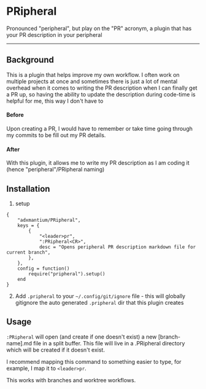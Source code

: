 # PRipheral

Pronounced "peripheral", but play on the "PR" acronym, a plugin that has your PR description in your peripheral

---

## Background

This is a plugin that helps improve my own workflow. I often work on multiple projects at once and sometimes there is just a lot of mental overhead when it comes to writing the PR description when I can finally get a PR up, so having the ability to update the description during code-time is helpful for me, this way I don't have to

#### Before

Upon creating a PR, I would have to remember or take time going through my commits to be fill out my PR details.

#### After

With this plugin, it allows me to write my PR description as I am coding it (hence "peripheral"/PRipheral naming)

## Installation

1. setup

```
{
    "adxmantium/PRipheral",
    keys = {
		{
			"<leader>pr",
			":PRipheral<CR>",
			desc = "Opens peripheral PR description markdown file for current branch",
		},
	},
    config = function()
        require("pripheral").setup()
    end
}
```

2. Add `.pripheral` to your `~/.config/git/ignore` file - this will globally gitignore the auto generated `.pripheral` dir that this plugin creates

## Usage

`:PRipheral` will open (and create if one doesn't exist) a new [branch-name].md file in a split buffer. This file will live in a .PRipheral directory which will be created if it doesn't exist.

I recommend mapping this command to something easier to type, for example, I map it to `<leader>pr`.

This works with branches and worktree workflows.
